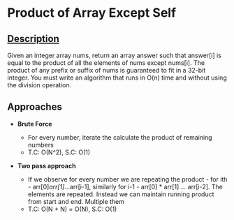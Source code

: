 # Product of Array Except Self

## [Description](https://leetcode.com/problems/product-of-array-except-self/description/)

Given an integer array nums, return an array answer such that answer[i] is equal to the product of all the elements of nums except nums[i].
The product of any prefix or suffix of nums is guaranteed to fit in a 32-bit integer.
You must write an algorithm that runs in O(n) time and without using the division operation.

## Approaches
- **Brute Force**
    - For every number, iterate the calculate the product of remaining numbers
    - T.C: O(N^2), S.C: O(1)

- **Two pass approach**
    - If we observe for every number we are repeating the product - for ith - arr[0]*arr[1]*...arr[i-1], similarly for i-1 - arr[0] * arr[1] *...* arr[i-2]. The elements are repeated. Instead we can maintain running product from start and end. Multiple them
    - T.C: O(N + N) = O(N), S.C: O(1)